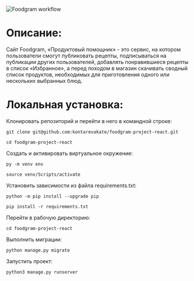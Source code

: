 ![Foodgram workflow](https://github.com/kontarevakate/foodgram-project-react/actions/workflows/main.yml/badge.svg)
# Описание:
Сайт Foodgram, «Продуктовый помощник» - это сервис, на котором пользователи смогут публиковать рецепты, подписываться на публикации других пользователей, добавлять понравившиеся рецепты в список «Избранное», а перед походом в магазин скачивать сводный список продуктов, необходимых для приготовления одного или нескольких выбранных блюд.

# Локальная установка:

Клонировать репозиторий и перейти в него в командной строке:

```
git clone git@github.com:kontarevakate/foodgram-project-react.git
```

```
cd foodgram-project-react
```

Cоздать и активировать виртуальное окружение:

```
py -m venv env
```

```
source venv/Scripts/activate
```

Установить зависимости из файла requirements.txt:

```
python -m pip install --upgrade pip
```

```
pip install -r requirements.txt
```
Перейти в рабочую директорию:

```
cd foodgram-project-react
```

Выполнить миграции:

```
python manage.py migrate
```

Запустить проект:

```
python3 manage.py runserver
```
